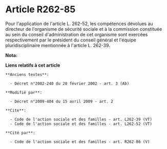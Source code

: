 # Article R262-85

Pour l'application de l'article L. 262-52, les compétences dévolues au directeur de l'organisme de sécurité sociale et à la
commission constituée au sein du conseil d'administration de cet organisme sont exercées respectivement par le président du
conseil général et l'équipe pluridisciplinaire mentionnée à l'article L. 262-39.

**Nota:**



**Liens relatifs à cet article**

	**Anciens textes**:

	  - Décret n°2002-240 du 20 février 2002 - art. 3 (Ab)

	**Modifié par**:

	  - Décret n°2009-404 du 15 avril 2009 - art. 2

	**Cite**:

	  - Code de l'action sociale et des familles - art. L262-39 (VT)
	  - Code de l'action sociale et des familles - art. L262-52 (VT)

	**Cité par**:

	  - Code de l'action sociale et des familles - art. R262-86 (V)
